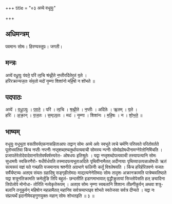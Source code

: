 +++
title = "०३ अव्ये वधूयुः"

+++
## अधिमन्त्रम्
पवमानः सोमः। हिरण्यस्तूपः। जगती।

## मन्त्रः
अव्ये॑ वधू॒युः प॑वते॒ परि॑ त्व॒चि श्र॑थ्नी॒ते न॒प्तीरदि॑तेरृ॒तं य॒ते ।  
हरि॑रक्रान्यज॒तः सं॑य॒तो मदो॑ नृ॒म्णा शिशा॑नो महि॒षो न शो॑भते ॥

## पदपाठः
अव्ये॑ । व॒धू॒ऽयुः । प॒व॒ते॒ । परि॑ । त्व॒चि । श्र॒थ्नी॒ते । न॒प्तीः । अदि॑तेः । ऋ॒तम् । य॒ते ।  
हरिः॑ । अ॒क्रा॒न् । य॒ज॒तः । स॒म्ऽय॒तः । मदः॑ । नृ॒म्णा । शिशा॑नः । म॒हि॒षः । न । शो॒भ॒ते॒ ॥

## भाष्यम्
वधूयुः वधूभूता वसतीवर्यएकनासहिताआपः तद्वान् सोमः अव्ये अवेः स्वभूते त्वचे चर्मणि परिपवते परितोवर्तते पूतोभवतिवा किंच नप्तीः नप्त्नीः नप्तृशब्दश्चतुर्थापत्यवाची सोमस्य न्प्त्नीः सोमोह्योषधीनामग्नेरेतोनिषिंचति । प्रजापतेरेतोदेवादेवानांरेतोवर्षंवर्षस्यरेत- ओषधयः इतिश्रुतेः । यद्वा नप्तृशब्दोपत्यवाची तस्यापत्यानि सोमः सुधामयैः स्वकिरणैरो- षधीर्वर्धयति तस्मादपत्यभूताअदितेः पृथिवीनामैतत् अदीनायाः पृथिव्याउत्पन्नाओषधीः ऋतं सत्यरूपं यज्ञं यते गच्छति यजमानाय श्रश्नीते अग्रभागे फलिनीः कर्तुं विश्लेषयति । किंच हरिर्हरितवर्णः यजतः सर्वैर्यष्टव्यः अतएव संयतः ग्रहादिषु सङ्गृहीतोमदः माद्यत्यनेनेतिमदः सोमः तादृशः अक्रानक्रामति पात्रेष्ववतिष्ठते यद्वा शत्रूनतिक्रामति क्रमेर्लुङि तिपि बहुलं- छन्दसीति इडागमाभावात् वृद्धौक्रुतायां सिज्लोपेसति हल् ङ्यादिना तिपोलोपे मोनोधा- तोरिति नत्वेकृतेरूपम् । अतएव सोमः नृम्णा स्वबलानि शिशानः तीक्ष्णीकुर्वन् अथवा शत्रु- बलानि तनूकुर्वन् महिषोन महन्नामैतत् महानिव सर्वत्रव्याप्तइव शोभते स्वतेजसा सर्वत्र दीप्यते । यद्वा नः संप्रत्यर्थे इदानीमेवङ्गुणयुक्तः महान् सोमः शोभतइति ॥ ३ ॥